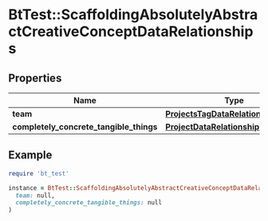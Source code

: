 # BtTest::ScaffoldingAbsolutelyAbstractCreativeConceptDataRelationships

## Properties

| Name | Type | Description | Notes |
| ---- | ---- | ----------- | ----- |
| **team** | [**ProjectsTagDataRelationshipsTeam**](ProjectsTagDataRelationshipsTeam.md) |  | [optional] |
| **completely_concrete_tangible_things** | [**ProjectDataRelationshipsTags**](ProjectDataRelationshipsTags.md) |  | [optional] |

## Example

```ruby
require 'bt_test'

instance = BtTest::ScaffoldingAbsolutelyAbstractCreativeConceptDataRelationships.new(
  team: null,
  completely_concrete_tangible_things: null
)
```

